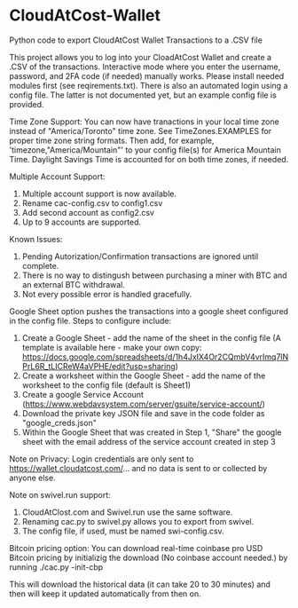 # CloudAtCost-Wallet
Python code to export CloudAtCost Wallet Transactions to a .CSV file

This project allows you to log into your CloadAtCost Wallet and create a .CSV of the transactions.  Interactive mode where you enter the username, password, and 2FA code (if needed) manually works. Please install needed modules first (see reqirements.txt).  There is also an automated login using a config file.  The latter is not documented yet, but an example config file is provided.

Time Zone Support:
You can now have tranactions in your local time zone instead of "America/Toronto" time zone.  See TimeZones.EXAMPLES for proper time zone string formats.  Then add, for example,  'timezone,"America/Mountain"' to your config file(s) for America Mountain Time.  Daylight Savings Time is accounted for on both time zones, if needed.

Multiple Account Support:
1) Multiple account support is now available.
2) Rename cac-config.csv to config1.csv
3) Add second account as config2.csv
4) Up to 9 accounts are supported.

Known Issues:
1) Pending Autorization/Confirmation transactions are ignored until complete.
2) There is no way to distingush between purchasing a miner with BTC and an external BTC withdrawal.
3) Not every possible error is handled gracefully.

Google Sheet option pushes the transactions into a google sheet configured in the config file.  Steps to configure include:
1) Create a Google Sheet - add the name of the sheet in the config file  (A template is available here - make your own copy: https://docs.google.com/spreadsheets/d/1h4JxIX4Or2CQmbV4vrImq7lNPrL6R_tLICReW4aVPHE/edit?usp=sharing)
2) Create a worksheet within the Google Sheet - add the name of the worksheet to the config file (default is Sheet1)
3) Create a google Service Account (https://www.webdavsystem.com/server/gsuite/service-account/)
4) Download the private key JSON file and save in the code folder as "google_creds.json"
4) Within the Google Sheet that was created in Step 1, "Share" the google sheet with the email address of the service account created in step 3

Note on Privacy:
Login credentials are only sent to https://wallet.cloudatcost.com/... and no data is sent to or collected by anyone else.

Note on swivel.run support:
1) CloudAtClost.com and Swivel.run use the same software.
2) Renaming cac.py to swivel.py allows you to export from swivel.
3) The config file, if used, must be named swi-config.csv.

Bitcoin pricing option:
You can download real-time coinbase pro USD Bitcoin pricing by initializig the download (No coinbase account needed.) by running ./cac.py -init-cbp

This will download the historical data (it can take 20 to 30 minutes) and then will keep it updated automatically from then on.
